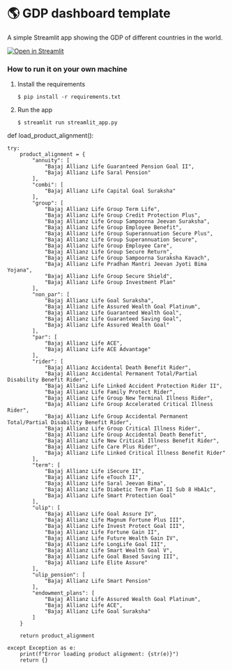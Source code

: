 # :earth_americas: GDP dashboard template

A simple Streamlit app showing the GDP of different countries in the world.

[![Open in Streamlit](https://static.streamlit.io/badges/streamlit_badge_black_white.svg)](https://gdp-dashboard-template.streamlit.app/)

### How to run it on your own machine

1. Install the requirements

   ```
   $ pip install -r requirements.txt
   ```

2. Run the app

   ```
   $ streamlit run streamlit_app.py
   ```
def load_product_alignment():

    try:
        product_alignment = {
            "annuity": [
                "Bajaj Allianz Life Guaranteed Pension Goal II",
                "Bajaj Allianz Life Saral Pension"
            ],
            "combi": [
                "Bajaj Allianz Life Capital Goal Suraksha"
            ],
            "group": [
                "Bajaj Allianz Life Group Term Life",
                "Bajaj Allianz Life Group Credit Protection Plus",
                "Bajaj Allianz Life Group Sampoorna Jeevan Suraksha",
                "Bajaj Allianz Life Group Employee Benefit",
                "Bajaj Allianz Life Group Superannuation Secure Plus",
                "Bajaj Allianz Life Group Superannuation Secure",
                "Bajaj Allianz Life Group Employee Care",
                "Bajaj Allianz Life Group Secure Return",
                "Bajaj Allianz Life Group Sampoorna Suraksha Kavach",
                "Bajaj Allianz Life Pradhan Mantri Jeevan Jyoti Bima Yojana",
                "Bajaj Allianz Life Group Secure Shield",
                "Bajaj Allianz Life Group Investment Plan"
            ],
            "non_par": [
                "Bajaj Allianz Life Goal Suraksha",
                "Bajaj Allianz Life Assured Wealth Goal Platinum",
                "Bajaj Allianz Life Guaranteed Wealth Goal",
                "Bajaj Allianz Life Guaranteed Saving Goal",
                "Bajaj Allianz Life Assured Wealth Goal"
            ],
            "par": [
                "Bajaj Allianz Life ACE",
                "Bajaj Allianz Life ACE Advantage"
            ],
            "rider": [
                "Bajaj Allianz Accidental Death Benefit Rider",
                "Bajaj Allianz Accidental Permanent Total/Partial Disability Benefit Rider",
                "Bajaj Allianz Life Linked Accident Protection Rider II",
                "Bajaj Allianz Life Family Protect Rider",
                "Bajaj Allianz Life Group New Terminal Illness Rider",
                "Bajaj Allianz Life Group Accelerated Critical Illness Rider",
                "Bajaj Allianz Life Group Accidental Permanent Total/Partial Disability Benefit Rider",
                "Bajaj Allianz Life Group Critical Illness Rider",
                "Bajaj Allianz Life Group Accidental Death Benefit",
                "Bajaj Allianz Life New Critical Illness Benefit Rider",
                "Bajaj Allianz Life Care Plus Rider",
                "Bajaj Allianz Life Linked Critical Illness Benefit Rider"
            ],
            "term": [
                "Bajaj Allianz Life iSecure II",
                "Bajaj Allianz Life eTouch II",
                "Bajaj Allianz Life Saral Jeevan Bima",
                "Bajaj Allianz Life Diabetic Term Plan II Sub 8 HbA1c",
                "Bajaj Allianz Life Smart Protection Goal"
            ],
            "ulip": [
                "Bajaj Allianz Life Goal Assure IV",
                "Bajaj Allianz Life Magnum Fortune Plus III",
                "Bajaj Allianz Life Invest Protect Goal III",
                "Bajaj Allianz Life Fortune Gain II",
                "Bajaj Allianz Life Future Wealth Gain IV",
                "Bajaj Allianz Life LongLife Goal III",
                "Bajaj Allianz Life Smart Wealth Goal V",
                "Bajaj Allianz Life Goal Based Saving III",
                "Bajaj Allianz Life Elite Assure"
            ],
            "ulip_pension": [
                "Bajaj Allianz Life Smart Pension"
            ],
            "endowment_plans": [
                "Bajaj Allianz Life Assured Wealth Goal Platinum",
                "Bajaj Allianz Life ACE",
                "Bajaj Allianz Life Goal Suraksha"
            ]
        }
        
        return product_alignment
        
    except Exception as e:
        print(f"Error loading product alignment: {str(e)}")
        return {}
